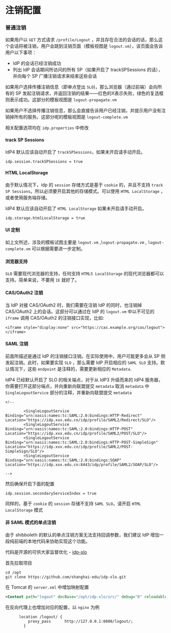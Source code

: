 # 注销配置

### 普通注销
如果用户以 `GET` 方式请求 `/profile/Logout` ，并且存在合法的会话的话，那么这个会话将被注销，用户会跳到注销页面（模板视图是 `logout.vm`），该页面会告诉用户以下事项：
  - IdP 的会话已经注销成功
  - 列出 IdP 会话期间所访问的所有 SP（如果开启了 trackSPSessions 的话），并向每个 SP 广播注销请求来结束这些会话

如果用户选择传播注销信息（即单点登出 `SLO`)，那么浏览器（通过前端）会向所有的 SP 发起注销请求，并返回注销的结果——红色的X表示失败，绿色的复选框则表示成功。这部分的模板视图是 `logout-propagate.vm`

如果用户不选择传播注销信息，那么会直接告诉用户已经注销，并提示用户没有注销掉所有的服务。这部分呢的模板视图是 `logout-complete.vm`

相关配置选项均在 `idp.properties` 中修改

#### track SP Sessions
IdP4 默认应该自动开启了 `trackSPSessions`，如果未开启请手动开启。
```
idp.session.trackSPSessions = true
```
#### HTML LocalStorage
由于默认情况下，idp 的 `session` 存储方式是基于 `cookie` 的，并且不支持 `track SP Sessions`。所以必须要开启其他的存储模式。可以使用 `HTML LocalStorage` ，或者使用服务端存储。

IdP4 默认应该自动开启了 `HTML LocalStorage` 如果未开启请手动开启。
```
idp.storage.htmlLocalStorage = true
```
#### UI 定制
如上文所述，涉及的模板试图主要是 `logout.vm` ,`logout-propagate.vm` , `logout-complete.vm` 可以根据需要进一步定制。

#### 浏览器支持
`SLO` 需要现代浏览器的支持，任何支持 `HTML5 LocalStorage` 的现代浏览器都可以支持。简单来说，不要用 `IE` 就好了。

#### CAS/OAuth2 注销
当 IdP 对接 CAS/OAuth2 时，我们需要在注销 IdP 的同时，也注销掉 CAS/OAuth2 上的会话。这部分可以通过在 IdP 的 `logout.vm` 中以不可见的 `iframe` 调用 CAS/OAuth2 的注销接口实现，比如:
```
<iframe style="display:none" src="https://cas.example.org/cas/logout"></iframe>
```

#### SAML 注销
前面所描述是通过 IdP 的注销接口注销。在实际使用中，用户可能更多会从 SP 侧发起注销。此时，如果要实现 `SLO` ，那么需要 IdP 开启相应的 `SAML SLO` 支持。默认情况下，这些 `endpoint` 是注释的，需要更新相应的 `Metadata`.

IdP4 已经默认开启了 SLO 的相关端点，对于从 IdP3 升级而来的 IdP4 服务器，你需要打开这部分端点，并向重新向联盟提交 `metadata`
取消 `metadata` 中 `SingleLogoutService` 部分的注释，并重新向联盟提交 `metadata`
```
<!--

        <SingleLogoutService Binding="urn:oasis:names:tc:SAML:2.0:bindings:HTTP-Redirect" Location="https://idp.xxx.edu.cn/idp/profile/SAML2/Redirect/SLO"/>
        <SingleLogoutService Binding="urn:oasis:names:tc:SAML:2.0:bindings:HTTP-POST" Location="https://idp.xxx.edu.cn/idp/profile/SAML2/POST/SLO"/>
        <SingleLogoutService Binding="urn:oasis:names:tc:SAML:2.0:bindings:HTTP-POST-SimpleSign" Location="https://idp.xxx.edu.cn/idp/profile/SAML2/POST-SimpleSign/SLO"/>
        <SingleLogoutService Binding="urn:oasis:names:tc:SAML:2.0:bindings:SOAP" Location="https://idp.xxx.edu.cn:8443/idp/profile/SAML2/SOAP/SLO"/>
        
-->
```
然后确保开启下面的配置
```
idp.session.secondaryServiceIndex = true
```
同样的，基于 `cookie` 的 `session` 存储不支持 `SAML SLO`，请开启 `HTML LocalStorage` 模式

#### 非 SAML 模式的单点注销

由于 shibboleth 的默认的单点注销方案无法支持回调参数，我们建议 IdP 增加一段纯前端的本地代码来协助实现这个功能。

代码是开源的可供大家监督优化 - [idp-slo](https://github.com/shanghai-edu/idp-slo)

首先拉取项目
```
cd /opt
git clone https://github.com/shanghai-edu/idp-slo.git
```
在 Tomcat 的 `server.xml` 中增加映射配置
```xml
<Context path="logout" docBase="/opt/idp-slo/src/" debug="0" reloadable="true" crossContext="true"/>
```

在反向代理上也增加对应的配置，以 `nginx` 为例
```
      location /logout/ {
          proxy_pass      http://127.0.0.1:8080/logout/;
        }
```